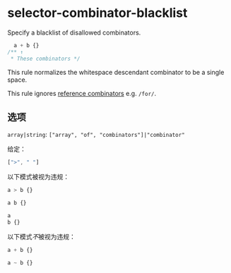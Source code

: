 # selector-combinator-blacklist

Specify a blacklist of disallowed combinators.

```css
  a + b {}
/** ↑
 * These combinators */
```

This rule normalizes the whitespace descendant combinator to be a single space.

This rule ignores [reference combinators](https://www.w3.org/TR/selectors4/#idref-combinators) e.g. `/for/`.

## 选项

`array|string`: `["array", "of", "combinators"]|"combinator"`

给定：

```js
[">", " "]
```

以下模式被视为违规：

```css
a > b {}
```

```css
a b {}
```

```css
a
b {}
```

以下模式*不*被视为违规：

```css
a + b {}
```

```css
a ~ b {}
```
